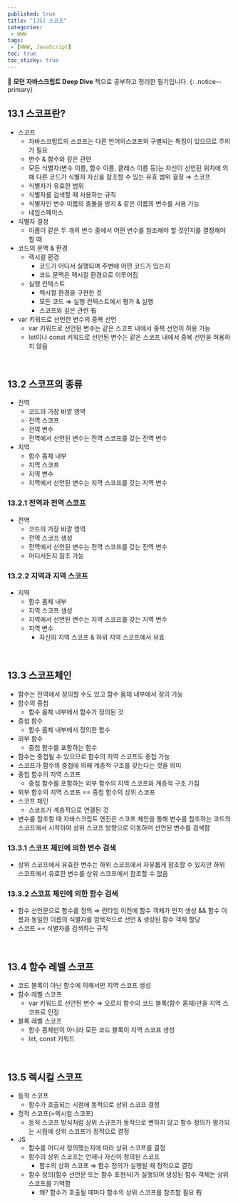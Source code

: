 ```yaml
---
published: true
title: "[JS] 스코프"
categories:
 - WWW
tags:
 - [WWW, JavaScript]
toc: true
toc_sticky: true
---
```


📖 **모던 자바스크립트 Deep Dive** 책으로 공부하고 정리한 필기입니다.
{: .notice--primary}

## 13.1 스코프란?

- 스코프
    - 자바스크립트의 스코프는 다른 언어의스코프와 구별되는 특징이 있으므로 주의가 필요
    - 변수 & 함수와 깊은 관련
    - 모든 식별자(변수 이름, 함수 이름, 클래스 이름 등)는 자신이 선언된 위치에 의해 다른 코드가 식별자 자신을 참조할 수 있는 유효 범위 결정 ⇒ 스코프
    - 식별자가 유효한 범위
    - 식별자를 검색할 때 사용하는 규칙
    - 식별자인 변수 이름의 충돌을 방지 & 같은 이름의 변수를 사용 가능
    - 네임스페이스
- 식별자 결정
    - 이름이 같은 두 개의 변수 중에서 어떤 변수를 참조해야 할 것인지를 결정해야
    할 때
- 코드의 문맥 & 환경
    - 렉시컬 환경
        - 코드가 어디서 실행되며 주변에 어떤 코드가 있는지
        - 코드 문맥은 렉시컬 환경으로 이루어짐
    - 실행 컨텍스트
        - 렉시컬 환경을 구현한 것
        - 모든 코드 ⇒ 실행 컨텍스트에서 평가 & 실행
        - 스코프와 깊은 관련 有
- var 키워드로 선언한 변수의 중복 선언
    - var 키워드로 선언된 변수는 같은 스코프 내에서 중복 선언이 허용 가능
    - let이나 const 키워드로 선언된 변수는 같은 스코프 내에서 중복 선언을 허용하지 않음

<br/>

## 13.2 스코프의 종류

- 전역
    - 코드의 가장 바깥 영역
    - 전역 스코프
    - 전역 변수
    - 전역에서 선언된 변수는 전역 스코프를 갖는 전역 변수
- 지역
    - 함수 몸체 내부
    - 지역 스코프
    - 지역 변수
    - 지역에서 선언된 변수는 지역 스코프를 갖는 지역 변수

### 13.2.1 전역과 전역 스코프

- 전역
    - 코드의 가장 바깥 영역
    - 전역 스코프 생성
    - 전역에서 선언된 변수는 전역 스코프를 갖는 전역 변수
    - 어디서든지 참조 가능

### 13.2.2 지역과 지역 스코프

- 지역
    - 함수 몸체 내부
    - 지역 스코프 생성
    - 지역에서 선언된 변수는 지역 스코프를 갖는 지역 변수
    - 지역 변수
        - 자신의 지역 스코프 & 하위 지역 스코프에서 유효

<br/>

## 13.3 스코프체인

- 함수는 전역에서 정의할 수도 있고 함수 몸체 내부에서 정의 가능
- 함수의 중첩
    - 함수 몸체 내부에서 함수가 정의된 것
- 중첩 함수
    - 함수 몸체 내부에서 정의한 함수
- 외부 함수
    - 중첩 함수를 포함하는 함수
- 함수는 중첩될 수 있으므로 함수의 지역 스코프도 중첩 가능
- 스코프가 함수의 중첩에 의해 계층적 구조를 갖는다는 것을 의미
- 중첩 함수의 지역 스코프
    - 중첩 함수를 포함하는 외부 함수의 지역 스코프와 계층적 구조 가짐
- 외부 함수의 지역 스코프 == 중첩 함수의 상위 스코프
- 스코프 체인
    - 스코프가 계층적으로 연결된 것
- 변수를 참조할 때 자바스크립트 엔진은 스코프 체인을 통해 변수를 참조하는 코드의 스코프에서 시작하여 상위 스코프 방향으로 이동하며 선언된 변수를 검색함

### 13.3.1 스코프 체인에 의한 변수 검색

- 상위 스코프에서 유효한 변수는 하위 스코프에서 자유롭게 참조할 수 있지만 하위 스코프에서 유효한 변수를 상위 스코프에서 참조할 수 없음

### 13.3.2 스코프 체인에 의한 함수 검색

- 함수 선언문으로 함수를 정의 ⇒ 런타임 이전에 함수 객체가 먼저 생성 && 함수 이름과 동일한 이름의 식별자를 암묵적으로 선언 & 생성된 함수 객체 할당
- 스코프 == 식별자를 검색하는 규칙

<br/>

## 13.4 함수 레벨 스코프

- 코드 블록이 아닌 함수에 의해서만 지역 스코프 생성
- 함수 레벨 스코프
    - var 키워드로 선언된 변수 ⇒ 오로지 함수의 코드 블록(함수 몸체)만을 지역 스코프로 인정
- 블록 레벨 스코프
    - 함수 몸체만이 아니라 모든 코드 블록이 지역 스코프 생성
    - let, const 키워드

<br/>

## 13.5 렉시컬 스코프

- 동적 스코프
    - 함수가 호출되는 시점에 동적으로 상위 스코프 결정
- 정적 스코프(=렉시컬 스코프)
    - 등적 스코프 방식처럼 상위 스규프가 동적으로 변하지 않고 함수 정의가 평가되는 시점에 상위 스코프가 정적으로 결정
- JS
    - 함수를 어디서 정의했는지에 따라 상위 스코프를 결정
    - 함수의 상위 스코프는 언제나 자신이 정의된 스코프
        - 함수의 상위 스코프 ⇒ 함수 정의가 실행될 때 정적으로 결정
    - 함수 정의(함수 선언문 또는 함수 표현식)가 실행되어 생성된 함수 객체는 상위 스코프를 기억함
        - 왜? 함수가 호출될 때마다 함수의 상위 스코프를 참조할 필요 有
